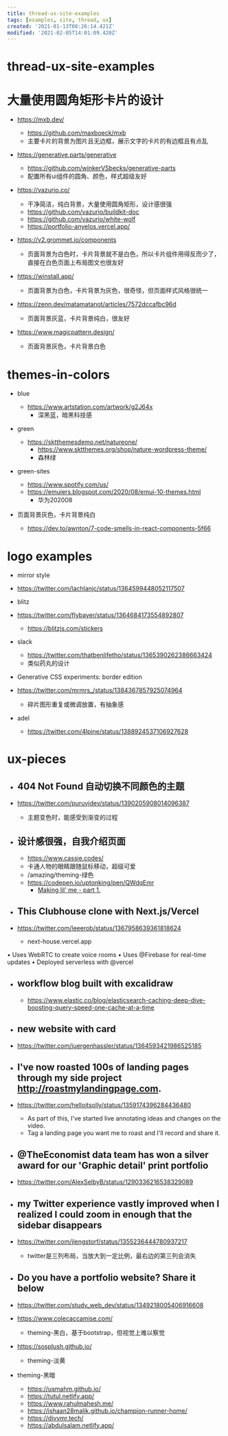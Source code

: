 ```yaml
---
title: thread-ux-site-examples
tags: [examples, site, thread, ux]
created: '2021-01-13T08:26:14.421Z'
modified: '2021-02-05T14:01:09.420Z'
---
```


# thread-ux-site-examples

# 大量使用圆角矩形卡片的设计

- https://mxb.dev/
  - https://github.com/maxboeck/mxb
  - 主要卡片的背景为图片且无边框，展示文字的卡片的有边框且有点乱

- https://generative.parts/generative
  - https://github.com/winkerVSbecks/generative-parts
  - 配置所有ui组件的圆角、颜色，样式超级友好

- https://vazurio.co/
  - 干净简洁，纯白背景，大量使用圆角矩形，设计感很强
  - https://github.com/vazurio/buildkit-doc
  - https://github.com/vazurio/white-wolf
  - https://portfolio-anyelos.vercel.app/

- https://v2.grommet.io/components
  - 页面背景为白色时，卡片背景就不是白色，所以卡片组件用得反而少了，直接在白色页面上布局图文也很友好

- https://winstall.app/
  - 页面背景为白色，卡片背景为灰色，很奇怪，但页面样式风格很统一

- https://zenn.dev/matamatanot/articles/7572dccafbc96d
  - 页面背景灰蓝，卡片背景纯白，很友好

- https://www.magicpattern.design/
  - 页面背景灰色，卡片背景白色

# themes-in-colors

- blue
  - https://www.artstation.com/artwork/g2J64x
    - 深黑蓝，暗黑科技感
- green
  - https://sktthemesdemo.net/natureone/
    - https://www.sktthemes.org/shop/nature-wordpress-theme/
    - 森林绿
- green-sites
  - https://www.spotify.com/us/
  - https://emuiers.blogspot.com/2020/08/emui-10-themes.html
    - 华为202008

- 页面背景灰色，卡片背景纯白
  - https://dev.to/awnton/7-code-smells-in-react-components-5f66

# logo examples

- mirror style
- https://twitter.com/lachlanjc/status/1364599448052117507

- blitz
- https://twitter.com/flybayer/status/1364684173554892807
  - https://blitzjs.com/stickers

- slack
  - https://twitter.com/thatbenlifetho/status/1365390262386663424
  - 类似药丸的设计

- Generative CSS experiments: border edition
- https://twitter.com/mrmrs_/status/1384367857925074964
  - 碎片图形重复或微调放置，有抽象感

- adel
  - https://twitter.com/4lpine/status/1388924537106927628

# ux-pieces

- ## 404 Not Found 自动切换不同颜色的主题
- https://twitter.com/puruvjdev/status/1390205908014096387
  - 主题变色时，能感受到渐变的过程

- ## 设计感很强，自我介绍页面
  - https://www.cassie.codes/
  - 卡通人物的眼睛跟随鼠标移动，超级可爱
  - /amazing/theming-绿色
  - https://codepen.io/uptonking/pen/QWdqEmr
    - [Making lil' me - part 1.](https://www.cassie.codes/posts/making-a-lil-me-part-1/)

- ## This Clubhouse clone with Next.js/Vercel
- https://twitter.com/leeerob/status/1367958639361818624
  - next-house.vercel.app

• Uses WebRTC to create voice rooms
• Uses @Firebase for real-time updates
• Deployed serverless with @vercel

- ## workflow blog built with excalidraw
  - https://www.elastic.co/blog/elasticsearch-caching-deep-dive-boosting-query-speed-one-cache-at-a-time

- ## new website with card
- https://twitter.com/juergenhassler/status/1364593421986525185

- ## I've now roasted 100s of landing pages through my side project http://roastmylandingpage.com.
- https://twitter.com/helloitsolly/status/1359174396284436480
  - As part of this, I've started live annotating ideas and changes on the video.
  - Tag a landing page you want me to roast and I'll record and share it.

- ## @TheEconomist data team has won a silver award  for our 'Graphic detail' print portfolio
- https://twitter.com/AlexSelbyB/status/1290336216538329089

- ## my Twitter experience vastly improved when I realized I could zoom in enough that the sidebar disappears
- https://twitter.com/jlengstorf/status/1355236444780937217
  - twitter是三列布局，当放大到一定比例，最右边的第三列会消失

- ## Do you have a portfolio website? Share it below
- https://twitter.com/study_web_dev/status/1349218005406916608
- https://www.colecaccamise.com/
  - theming-黑白，基于bootstrap，但视觉上难以察觉
- https://sosplush.github.io/
  - theming-淡黄
- theming-黑暗
  - https://usmahm.github.io/
  - https://tutul.netlify.app/
  - https://www.rahulmahesh.me/
  - https://ishaan28malik.github.io/champion-runner-home/
  - https://divymr.tech/
  - https://abdulsalam.netlify.app/

